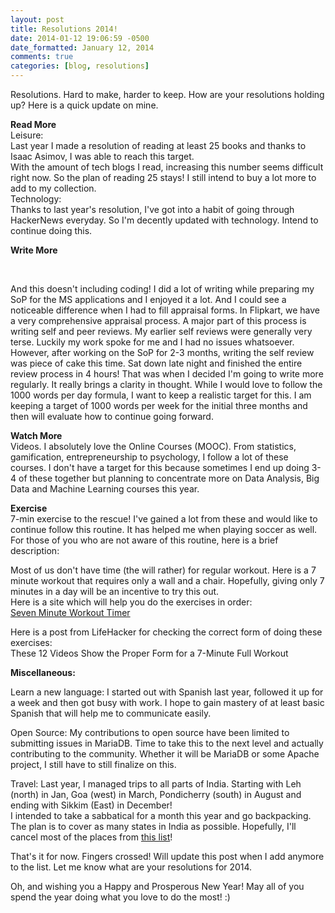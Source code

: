 ```yaml
---
layout: post
title: Resolutions 2014!
date: 2014-01-12 19:06:59 -0500
date_formatted: January 12, 2014
comments: true
categories: [blog, resolutions]
---
```


<p>Resolutions. Hard to make, harder to keep. How are your resolutions holding up? Here is a quick update on mine. </p>
<p><b>Read More </b><br />
Leisure:<br />
Last year I made a resolution of reading at least 25 books and thanks to Isaac Asimov, I was able to reach this target.<br />
With the amount of tech blogs I read, increasing this number seems difficult right now. So the plan of reading 25 stays! I still intend to buy a lot more to add to my collection.<br />
Technology:<br />
Thanks to last year's resolution, I've got into a habit of going through HackerNews everyday. So I'm decently updated with technology. Intend to continue doing this. </p>
<p><b>Write More</b></p><br />
<!--more-->

And this doesn't including coding! I did a lot of writing while preparing my SoP for the MS applications and I enjoyed it a lot. And I could see a noticeable difference when I had to fill appraisal forms. In Flipkart, we have a very comprehensive appraisal process. A major part of this process is writing self and peer reviews. My earlier self reviews were generally very terse. Luckily my work spoke for me and I had no issues whatsoever. However, after working on the SoP for 2-3 months, writing the self review was piece of cake this time. Sat down late night and finished the entire review process in 4 hours! That was when I decided I'm going to write more regularly. It really brings a clarity in thought. While I would love to follow the 1000 words per day formula, I want to keep a realistic target for this. I am keeping a target of 1000 words per week for the initial three months and then will evaluate how to continue going forward. 
<p><b>Watch More</b><br />
Videos. I absolutely love the Online Courses (MOOC). From statistics, gamification, entrepreneurship to psychology, I follow a lot of these courses. I don't have a target for this because sometimes I end up doing 3-4 of these together but planning to concentrate more on Data Analysis, Big Data and Machine Learning courses this year. </p>
<p><b>Exercise</b><br />
7-min exercise to the rescue! <span id="more-133"></span> I've gained a lot from these and would like to continue follow this routine. It has helped me when playing soccer as well. For those of you who are not aware of this routine, here is a brief description: </p>
<p>Most of us don't have time (the will rather) for regular workout. Here is a 7 minute workout that requires only a wall and a chair. Hopefully, giving only 7 minutes in a day will be an incentive to try this out.<br />
Here is a site which will help you do the exercises in order:<br />
<a href="http://7-min.com/"> Seven Minute Workout Timer</a> </p>
<p>Here is a post from LifeHacker for checking the correct form of doing these exercises:<br />
<a hred="http://lifehacker.com/these-12-videos-show-the-proper-form-for-a-7-minute-ful-499199366">These 12 Videos Show the Proper Form for a 7-Minute Full Workout</a> </p>
<p><b>Miscellaneous: </b></p>
<p>Learn a new language: I started out with Spanish last year, followed it up for a week and then got busy with work. I hope to gain mastery of at least basic Spanish that will help me to communicate easily. </p>
<p>Open Source: My contributions to open source have been limited to submitting issues in MariaDB. Time to take this to the next level and actually contributing to the community. Whether it will be MariaDB or some Apache project, I still have to still finalize on this. </p>
<p>Travel: Last year, I managed trips to all parts of India. Starting with Leh (north) in Jan, Goa (west) in March, Pondicherry (south) in August and ending with Sikkim (East) in December!<br />
I intended to take a sabbatical for a month this year and go backpacking. The plan is to cover as many states in India as possible. Hopefully, I'll cancel most of the places from <a href="http://www.thrillophilia.com/blog/50-places-to-visit-in-india-before-you-turn-30/">this list</a>!</p>
<p>That's it for now. Fingers crossed! Will update this post when I add anymore to the list.  Let me know what are your resolutions for 2014.</p>
<p>Oh, and wishing you a Happy and Prosperous New Year! May all of you spend the year doing what you love to do the most! :) </p>